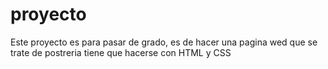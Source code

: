 # proyecto
Este proyecto es para pasar de grado, es de hacer una pagina wed que se trate de postreria tiene que hacerse con HTML y CSS
